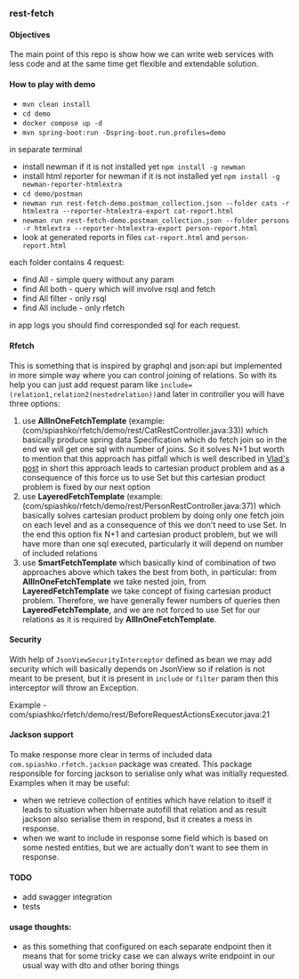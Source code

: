 ### rest-fetch

#### Objectives

The main point of this repo is show how we can write web services with less code and at the same time get flexible and
extendable solution.

#### How to play with demo

- `mvn clean install`
- `cd demo`
- `docker compose up -d`
- `mvn spring-boot:run -Dspring-boot.run.profiles=demo`

in separate terminal

- install newman if it is not installed yet `npm install -g newman`
- install html reporter for newman if it is not installed yet `npm install -g newman-reporter-htmlextra`
- `cd demo/postman`
- `newman run rest-fetch-demo.postman_collection.json --folder cats -r htmlextra --reporter-htmlextra-export cat-report.html`
- `newman run rest-fetch-demo.postman_collection.json --folder persons -r htmlextra --reporter-htmlextra-export person-report.html`
- look at generated reports in files `cat-report.html` and `person-report.html`

each folder contains 4 request:

- find All - simple query without any param
- find All both - query which will involve rsql and fetch
- find All filter - only rsql
- find All include - only rfetch

in app logs you should find corresponded sql for each request.

#### Rfetch

This is something that is inspired by graphql and json:api but implemented in more simple way where you can control
joining of relations. So with its help you can just add request param
like `include=(relation1,relation2(nestedrelation))`and later in controller you will have three options:

1. use **AllInOneFetchTemplate** (example:(com/spiashko/rfetch/demo/rest/CatRestController.java:33)) which basically
   produce spring data Specification which do fetch join so in the end we will get one sql with number of joins. So it
   solves N+1 but worth to mention that this approach has pitfall which is well described
   in [Vlad's post](https://vladmihalcea.com/hibernate-multiplebagfetchexception/) in short this approach leads to
   cartesian product problem and as a consequence of this force us to use Set but this cartesian product problem is
   fixed by our next option
2. use **LayeredFetchTemplate** (example:(com/spiashko/rfetch/demo/rest/PersonRestController.java:37)) which basically
   solves cartesian product problem by doing only one fetch join on each level and as a consequence of this we don't
   need to use Set. In the end this option fix N+1 and cartesian product problem, but we will have more than one sql
   executed, particularly it will depend on number of included relations
3. use **SmartFetchTemplate** which basically kind of combination of two approaches above which takes the best from
   both, in particular:
   from **AllInOneFetchTemplate** we take nested join, 
   from **LayeredFetchTemplate** we take concept of fixing cartesian product problem.
   Therefore, we have generally fewer numbers of queries then **LayeredFetchTemplate**, and we are not forced to use
   Set for our relations as it is required by **AllInOneFetchTemplate**.

#### Security

With help of `JsonViewSecurityInterceptor` defined as bean we may add security which will basically depends on JsonView
so if relation is not meant to be present, but it is present in `include` or `filter` param then this interceptor will
throw an Exception.

Example - com/spiashko/rfetch/demo/rest/BeforeRequestActionsExecutor.java:21

#### Jackson support

To make response more clear in terms of included data `com.spiashko.rfetch.jackson` package was created.
This package responsible for forcing jackson to serialise only what was initially requested. 
Examples when it may be useful:
 - when we retrieve collection of entities which have relation to itself it leads to situation when hibernate autofill 
   that relation and as result jackson also serialise them in respond, but it creates a mess in response.
 - when we want to include in response some field which is based on some nested entities, but we are actually don't 
   want to see them in response.

#### TODO

- add swagger integration
- tests

#### usage thoughts:

- as this something that configured on each separate endpoint then it means that for some tricky case we can always
  write endpoint in our usual way with dto and other boring things

